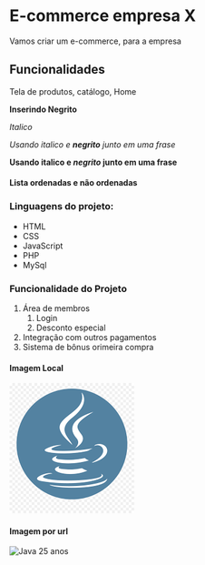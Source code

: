 # E-commerce empresa X

Vamos criar um e-commerce, para a empresa

## Funcionalidades
Tela de produtos, catálogo, Home

**Inserindo Negrito**

*Italico*

_Usando italico e **negrito** junto em uma frase_

**Usando italico e _negrito_ junto em uma frase**

#### Lista ordenadas e não ordenadas
### Linguagens do projeto:

* HTML
* CSS
* JavaScript
* PHP
* MySql

### Funcionalidade do Projeto
1. Área de membros
    1. Login
    2. Desconto especial
2. Integração com outros pagamentos
3. Sistema de bônus orimeira compra

#### Imagem Local

![Logo da Linguagem](img/logoJava.png)

#### Imagem por url
![Java 25 anos](https://www.google.com/url?sa=i&url=https%3A%2F%2Fmari-azevedo.medium.com%2Fjava-25-um-overview-da-linguagem-no-seu-jubileu-de-prata-258c0c703d64&psig=AOvVaw1mu1aNZ6s-i5p9RZpi14Fc&ust=1624503867197000&source=images&cd=vfe&ved=0CAoQjRxqFwoTCOiMydbirPECFQAAAAAdAAAAABAf)

